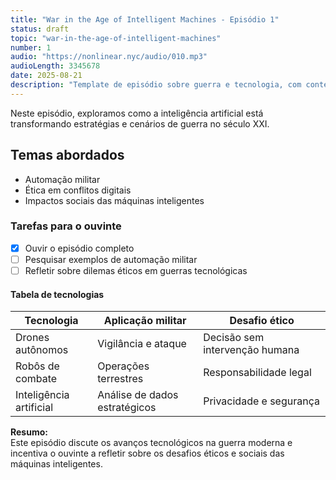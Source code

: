 ```yaml
---
title: "War in the Age of Intelligent Machines - Episódio 1"
status: draft
topic: "war-in-the-age-of-intelligent-machines"
number: 1
audio: "https://nonlinear.nyc/audio/010.mp3"
audioLength: 3345678
date: 2025-08-21
description: "Template de episódio sobre guerra e tecnologia, com conteúdo variado para testar o layout."
---
```


Neste episódio, exploramos como a inteligência artificial está transformando estratégias e cenários de guerra no século XXI.

## Temas abordados

- Automação militar
- Ética em conflitos digitais
- Impactos sociais das máquinas inteligentes

### Tarefas para o ouvinte

- [x] Ouvir o episódio completo
- [ ] Pesquisar exemplos de automação militar
- [ ] Refletir sobre dilemas éticos em guerras tecnológicas

#### Tabela de tecnologias

| Tecnologia           | Aplicação militar           | Desafio ético           |
|----------------------|----------------------------|-------------------------|
| Drones autônomos     | Vigilância e ataque        | Decisão sem intervenção humana |
| Robôs de combate     | Operações terrestres       | Responsabilidade legal  |
| Inteligência artificial | Análise de dados estratégicos | Privacidade e segurança |

**Resumo:**  
Este episódio discute os avanços tecnológicos na guerra moderna e incentiva o ouvinte a refletir sobre os desafios éticos e sociais das máquinas inteligentes.
